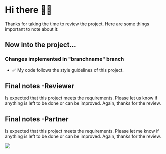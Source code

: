 # Hi there 👋🏻 

Thanks for taking the time to review the project. Here are some things important to note about it:

## Now into the project...

### Changes implemented in "branchname" branch 

- ✅  My code follows the style guidelines of this project.

## Final notes -Reviewer

Is expected that this project meets the requirements. Please let us know if anything is left to be done or can be improved. Again, thanks for the review.

## Final notes -Partner

Is expected that this project meets the requirements. Please let me know if anything is left to be done or can be improved. Again, thanks for the review.

<img src="https://media4.giphy.com/media/J5nvj5lh8kgGk/giphy.gif"/>
